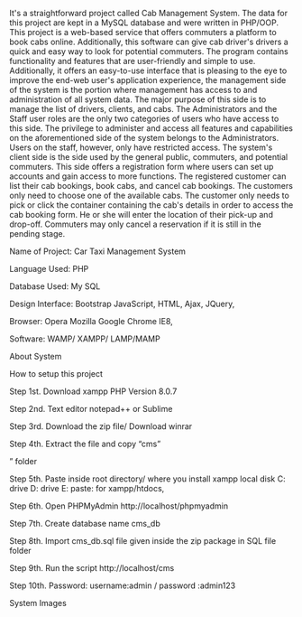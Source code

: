 It's a straightforward project called Cab Management System. The data for this project are kept in a MySQL database and were written in PHP/OOP. This project is a web-based service that offers commuters a platform to book cabs online. Additionally, this software can give cab driver's drivers a quick and easy way to look for potential commuters. The program contains functionality and features that are user-friendly and simple to use. Additionally, it offers an easy-to-use interface that is pleasing to the eye to improve the end-web user's application experience, the management side of the system is the portion where management has access to and administration of all system data. The major purpose of this side is to manage the list of drivers, clients, and cabs. The Administrators and the Staff user roles are the only two categories of users who have access to this side. The privilege to administer and access all features and capabilities on the aforementioned side of the system belongs to the Administrators. Users on the staff, however, only have restricted access. The system's client side is the side used by the general public, commuters, and potential commuters. This side offers a registration form where users can set up accounts and gain access to more functions. The registered customer can list their cab bookings, book cabs, and cancel cab bookings. The customers only need to choose one of the available cabs. The customer only needs to pick or click the container containing the cab's details in order to access the cab booking form. He or she will enter the location of their pick-up and drop-off. Commuters may only cancel a reservation if it is still in the pending stage.

 

Name of Project:     Car Taxi Management System

Language Used:      PHP

Database Used:      My SQL

Design Interface:    Bootstrap JavaScript, HTML, Ajax, JQuery,

Browser:                  Opera Mozilla Google Chrome IE8,

Software:                 WAMP/ XAMPP/ LAMP/MAMP

About System

 

How to setup this project

Step 1st. Download xampp PHP Version 8.0.7

Step 2nd. Text editor notepad++ or Sublime

Step 3rd. Download the zip file/ Download winrar

Step 4th. Extract the file and copy “cms”

” folder

Step 5th. Paste inside root directory/ where you install xampp local disk C: drive D: drive E: paste: for xampp/htdocs,

Step 6th. Open PHPMyAdmin http://localhost/phpmyadmin

Step 7th. Create database name cms_db

Step 8th. Import cms_db.sql file given inside the zip package in SQL file folder

Step 9th. Run the script http://localhost/cms

Step 10th. Password: username:admin / password :admin123

System Images

 
